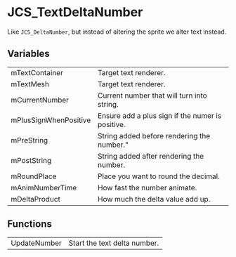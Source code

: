 # JCS_TextDeltaNumber

Like `JCS_DeltaNumber`, but instead of altering the sprite we
alter text instead.

## Variables

<table>
  <tr>
    <td>mTextContainer</td>
    <td>Target text renderer.</td>
  </tr>
  <tr>
    <td>mTextMesh</td>
    <td>Target text renderer.</td>
  </tr>
  <tr>
    <td>mCurrentNumber</td>
    <td>Current number that will turn into string.</td>
  </tr>
  <tr>
    <td>mPlusSignWhenPositive</td>
    <td>Ensure add a plus sign if the numer is positive.</td>
  </tr>
  <tr>
    <td>mPreString</td>
    <td>String added before rendering the number."</td>
  </tr>
  <tr>
    <td>mPostString</td>
    <td>String added after rendering the number.</td>
  </tr>
  <tr>
    <td>mRoundPlace</td>
    <td>Place you want to round the decimal.</td>
  </tr>
  <tr>
    <td>mAnimNumberTime</td>
    <td>How fast the number animate.</td>
  </tr>
  <tr>
    <td>mDeltaProduct</td>
    <td>How much the delta value add up.</td>
  </tr>
</table>


## Functions

<table>
  <tr>
    <td>UpdateNumber</td>
    <td>Start the text delta number.</td>
  </tr>
</table>
